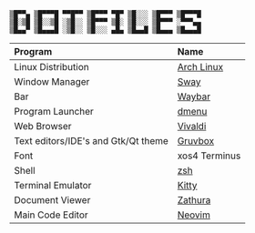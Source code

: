 ```
▒█▀▀▄ ▒█▀▀▀█ ▀▀█▀▀ ▒█▀▀▀ ▀█▀ ▒█░░░ ▒█▀▀▀ ▒█▀▀▀█
▒█░▒█ ▒█░░▒█ ░▒█░░ ▒█▀▀▀ ▒█░ ▒█░░░ ▒█▀▀▀ ░▀▀▀▄▄
▒█▄▄▀ ▒█▄▄▄█ ░▒█░░ ▒█░░░ ▄█▄ ▒█▄▄█ ▒█▄▄▄ ▒█▄▄▄█
```

| Program                             | Name                                                    |
| :---                                | :---                                                    |
| Linux Distribution                  | [Arch Linux](https://www.archlinux.org/)                |
| Window Manager                      | [Sway](https://swaywm.org)                              |
| Bar                                 | [Waybar](https://github.com/Alexays/Waybar)             |
| Program Launcher                    | [dmenu](https://tools.suckless.org/dmenu/)              |
| Web Browser                         | [Vivaldi](https://wiki.archlinux.org/index.php/Vivaldi) |
| Text editors/IDE's and Gtk/Qt theme | [Gruvbox](https://github.com/morhetz/gruvbox)           |
| Font                                | xos4 Terminus                                           |
| Shell                               | [zsh](https://www.zsh.org/)                             |
| Terminal Emulator                   | [Kitty](https://files.ax86.net/terminus-ttf/)           |
| Document Viewer                     | [Zathura](https://pwmt.org/projects/zathura/)           |
| Main Code Editor                    | [Neovim](https://neovim.io/)                            |

